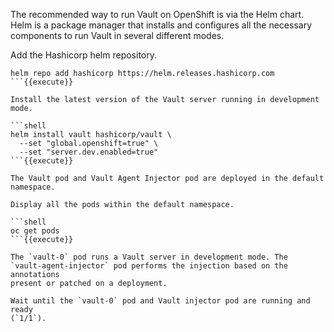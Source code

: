 The recommended way to run Vault on OpenShift is via the Helm chart. Helm is a
package manager that installs and configures all the necessary components to run
Vault in several different modes.

Add the Hashicorp helm repository.

```shell
helm repo add hashicorp https://helm.releases.hashicorp.com
```{{execute}}

Install the latest version of the Vault server running in development mode.

```shell
helm install vault hashicorp/vault \
  --set "global.openshift=true" \
  --set "server.dev.enabled=true"
```{{execute}}

The Vault pod and Vault Agent Injector pod are deployed in the default namespace.

Display all the pods within the default namespace.

```shell
oc get pods
```{{execute}}

The `vault-0` pod runs a Vault server in development mode. The
`vault-agent-injector` pod performs the injection based on the annotations
present or patched on a deployment.

Wait until the `vault-0` pod and Vault injector pod are running and ready
(`1/1`).


